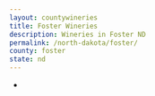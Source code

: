 ```yaml
---
layout: countywineries
title: Foster Wineries
description: Wineries in Foster ND
permalink: /north-dakota/foster/
county: foster
state: nd
---
```

-
